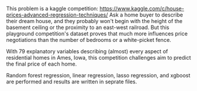 This problem is a kaggle competition: https://www.kaggle.com/c/house-prices-advanced-regression-techniques/
Ask a home buyer to describe their dream house, and they probably won't begin with the height of the basement ceiling or the proximity to an east-west railroad. But this playground competition's dataset proves that much more influences price negotiations than the number of bedrooms or a white-picket fence.

With 79 explanatory variables describing (almost) every aspect of residential homes in Ames, Iowa, this competition challenges aim to predict the final price of each home.

Random forest regression, linear regression, lasso regression, and xgboost are performed and results are written in seprate files.
